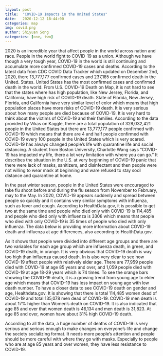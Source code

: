 ```yaml
---
layout: post
title:  "COVID-19 Impacts in the United States"
date:   2020-12-12 18:44:00
categories: map
img: covid.png
author: Shiyuan Song
categories: [one, two]
---
```


2020 is an incredible year that affect people in the world across nation and race. People in the world fight to COVID-19 as a union. Although we have though a very tough year, COVID-19 in the world is still continuing and accumulate more confirmed COVID-19 cases and deaths. According to the latest data from CDC COVID Data Tracker which updated on December 2nd, 2020, there 13,777,177 confirmed cases and 237,185 confirmed death in the United. States. United States has the most confirmed cases and confirmed death in the world. From U.S. COVID-19 Death on Map, it is not hard to see that the states where has high population, like New Jersey, Florida, and California, have high risk of COVID-19 death. State of Florida, New Jersey, Florida, and California have very similar level of color which means that high population places have more risks of COVID-19 death.  It is very serious about how many people are died because of COVID-19. It is very hard to think about the victims of COVID-19 and their families. According to the data provided by Vikas on Kaggle, there are a total population of 328,032,421 people in the United States but there are 13,777,177 people confirmed with COVID-19 which means that there are 4 and half people confirmed with COVID-19 every 100 people in the United States which is very scared. COVID-19 has always changed people’s life with quarantine life and social distancing. A student from Boston University, Charlotte Wang says “COVID-19 has impacted my life, there a lot very limitation with where you can go.” It describes the situation in the U.S. at very beginning of COVID-19 panic that there were lack of masks, sanitizers, and disinfectant and then people were not willing to wear mask at beginning and ware refused to stay socil distance and quarantine at home.
  

<div class="flourish-embed flourish-map" data-src="visualisation/4629257"><script src="https://public.flourish.studio/resources/embed.js"></script></div>
<div class="flourish-embed flourish-map" data-src="visualisation/4586663"><script src="https://public.flourish.studio/resources/embed.js"></script></div>

In the past winter season, people in the United States were encouraged to take flu shoot before and during the flu season from November to February, may to the May. In 2020, COVID-19 appears suddenly and spread between people so quickly and it contains very similar symptoms with influenza, such as fever and cough. According to HealthData.gov, it is possible to get two at the same time and people who died only with COVID-19 is 114,485 and people who died only with influenza is 3308 which means that people who died with only COVID-19 is 35 times of people who died with only influenza. The data below is providing more information about COVID-19 death and influenza at age differences, also according to HealthData.gov.   

<div class="flourish-embed flourish-chart" data-src="visualisation/4585450"><script src="https://public.flourish.studio/resources/embed.js"></script></div>

As it shows that people were divided into different age groups and there are two variables for each age group which are influenza death, in green, and COVID-19 death, in orange. It is very obvious that COVID-19 death is way too high than influenza caused death. In is also very clear to see how COVID-19 affect people with relatively elder age. There are 77,959 people died with COVID-19 at age 85 years and over, and 1,059 people died with COVID-19 at age 18-29 years which is 74 times. To see the orange bars showing the COVID-19 death, it is a growing trend from young age to elder age which means that COVID-19 has less impact on young age with low death number. To have a closer data to see COVID-19 death on gender and age, Healthdata.gov. It is showing that there is total 114,485 women dead of COVID-19 and total 135,078 men dead of COVID-19. COVID-19 men death is about 17% higher than Women’s death on COVID-19. It is also indicated that age 85 and over that women death is 46,134 and men death is 31,823. At age 85 and over, women have about 31% high COVID-19 death. 
 
<div class="flourish-embed flourish-chart" data-src="visualisation/4585585"><script src="https://public.flourish.studio/resources/embed.js"></script></div>

According to all the data, a huge number of deaths of COVID-19 is very serious and serious enough to make changes on everyone’s life and change the society socializing format. It needs more people’s attention and people should be more careful with where they go with masks. Especially to people who are at age 85 years and over women, they have less resistance to COVID-19. 
